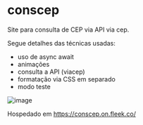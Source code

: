# conscep
Site para consulta de CEP via API via cep.

Segue detalhes das técnicas usadas:

- uso de async await
- animações
- consulta a API (viacep)
- formatação via CSS em separado
- modo teste

![image](https://github.com/LeandroSeg/conscep/assets/10273131/1e828730-5424-47e6-9ca9-c39156620e3c)

Hospedado em https://conscep.on.fleek.co/
